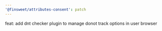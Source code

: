 ```yaml
---
'@finsweet/attributes-consent': patch
---
```


feat: add dnt checker plugin to manage donot track options in user browser
